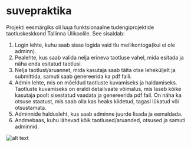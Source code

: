 # suvepraktika
Projekti eesmärgiks oli luua funktsionaalne tudengiprojektide taotluskeskkond Tallinna Ülikoolile.
See sisaldab:
1. Login lehte, kuhu saab sisse logida vaid tlu meilikontoga(kui ei ole adminn).
2. Pealehte, kus saab valida nelja erineva taotluse vahel, mida esitada ja näha enda esitatud taotlusi.
3. Nelja taotlust/aruannet, mida kasutaja saab täita otse leheküljelt ja submittida, samuti saab genereerida ka pdf faili.
4. Admin lehte, mis on mõeldud taotluste kuvamiseks ja haldamiseks. Taotluste kuvamiseks on eraldi detailvaate võimalus, mis laseb kõike kasutaja poolt sisestatud vaadata ja genereerida pdf fail. On näha ka otsuse staatust, mis saab olla kas heaks kiidetud, tagasi lükatud või otsustamata.
5. Adminnide haldusleht, kus saab adminne juurde lisada ja eemaldada.
6. Andmebaas, kuhu lähevad kõik taotlused/aruanded, otsused ja samuti adminnid.

![alt text](https://github.com/TaaviMeinberg/suvepraktika/blob/master/main.png "main page")
